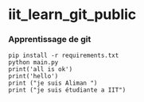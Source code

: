 # iit_learn_git_public

### Apprentissage de git 

```
pip install -r requirements.txt
python main.py
print('all is ok')
print('hello')
print ("je suis Aliman ")
print ("je suis étudiante a IIT")

```
